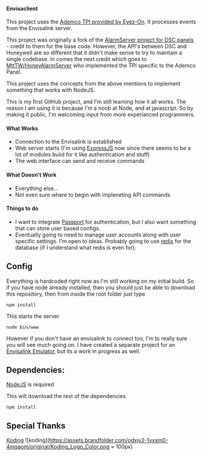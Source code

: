 #### Envisaclient ####

This project uses the [Ademco TPI provided by Eyez-On](http://forum.eyez-on.com/FORUM/viewtopic.php?f=6&t=301). It processes events from the Envisalink server.

This project was originally a fork of the [AlarmServer project for DSC panels](https://github.com/juggie/AlarmServer) - credit to them for the base code.   However, the API's between DSC and Honeywell are so different that it didn't make sense to try to maintain a single codebase.  In comes the next credit which goes to [MttTW/HoneyAlarmServer](https://github.com/MattTW/HoneyAlarmServer) who implemented the TPI specific to the Ademco Panel.

This project uses the concepts from the above mentions to implement something that works with NodeJS.  

This is my first GitHub project, and I'm still learning how it all works.  The reason I am using it is because I'm a noob at Node, and at javascript.  So by making it public, I'm welcoming input from more experianced programmers.  

#### What Works ####

 + Connection to the Envisalink is established
 + Web server starts (I'm using [ExpressJS](http://expressjs.com/) now since there seems to be a lot of modules build for it like authentication and stuff)
 + The web interface can send and receive commands

#### What Doesn't Work ####
  + Everything else...
  + Not even sure where to begin with impleneting API commands
   
#### Things to do ####
  + I want to integrate [Passport](http://passportjs.org/) for authentication, but I also want something that can store user based configs.
  + Eventually going to need to manage user accounts along with user specific settings.  I'm open to ideas.  Probably going to use [redis](http://redis.io/) for the database (if I understand what redis is even for).

Config
--------
Everything is hardcoded right now as I'm still working on my initial build.
So if you have node already installed, then you should just be able to download this repository, then from inside the root folder just type

```
npm install

```

This starts the server

```
node bin/www
```

However if you don't have an envisalink to connect too, I'm to really sure you will see much going on.  I have created a separate project for an [Envisalink Emulator](https://github.com/mckaycr/EnvisalinkEmu), but its a work in progress as well.


Dependencies:
-------------
[NodeJS](https://nodejs.org/) is required

This will download the rest of the dependencies

```
npm install

```

Special Thanks
---------------
[Koding](https://koding.com)
![koding](https://assets.brandfolder.com/odxjy2-1vxsm0-4mqaom/original/Koding_Logo_Color.png = 100px)
